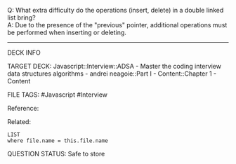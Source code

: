 Q: What extra difficulty do the operations (insert, delete) in a double linked list bring?  
A: Due to the presence of the "previous" pointer, additional operations must be performed when inserting or deleting.
<!--ID: 1693659895873-->

---

DECK INFO

TARGET DECK: Javascript::Interview::ADSA - Master the coding interview data structures algorithms - andrei neagoie::Part I - Content::Chapter 1 - Content

FILE TAGS: #Javascript #Interview

Reference:

Related:

```dataview
LIST
where file.name = this.file.name
```


QUESTION STATUS: Safe to store